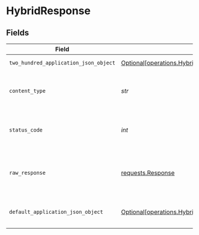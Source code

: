 # HybridResponse


## Fields

| Field                                                                                                                  | Type                                                                                                                   | Required                                                                                                               | Description                                                                                                            |
| ---------------------------------------------------------------------------------------------------------------------- | ---------------------------------------------------------------------------------------------------------------------- | ---------------------------------------------------------------------------------------------------------------------- | ---------------------------------------------------------------------------------------------------------------------- |
| `two_hundred_application_json_object`                                                                                  | [Optional[operations.HybridResponseBody]](../../models/operations/hybridresponsebody.md)                               | :heavy_minus_sign:                                                                                                     | Successful operation                                                                                                   |
| `content_type`                                                                                                         | *str*                                                                                                                  | :heavy_check_mark:                                                                                                     | HTTP response content type for this operation                                                                          |
| `status_code`                                                                                                          | *int*                                                                                                                  | :heavy_check_mark:                                                                                                     | HTTP response status code for this operation                                                                           |
| `raw_response`                                                                                                         | [requests.Response](https://requests.readthedocs.io/en/latest/api/#requests.Response)                                  | :heavy_check_mark:                                                                                                     | Raw HTTP response; suitable for custom response parsing                                                                |
| `default_application_json_object`                                                                                      | [Optional[operations.HybridResponseDefaultResponseBody]](../../models/operations/hybridresponsedefaultresponsebody.md) | :heavy_minus_sign:                                                                                                     | Error fetching search results                                                                                          |